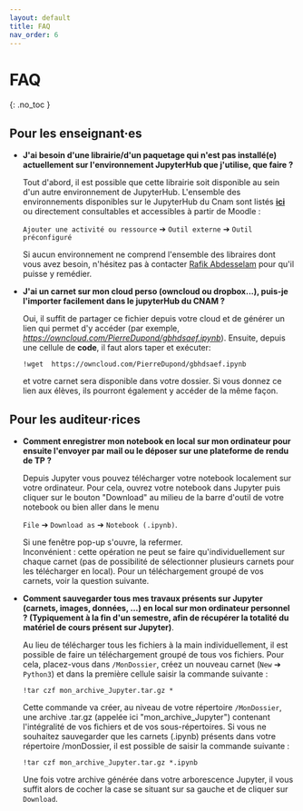 ```yaml
---
layout: default
title: FAQ
nav_order: 6
---
```


# FAQ
{: .no_toc }

## Pour les enseignant·es

- **J'ai besoin d'une librairie/d'un paquetage qui n'est pas installé(e) actuellement sur l'environnement JupyterHub que j'utilise, que faire ?**  

  Tout d'abord, il est possible que cette librairie soit disponible au sein d'un autre environnement de JupyterHub. L'ensemble des environnements disponibles sur le JupyterHub du Cnam sont listés [**ici**](https://jhub.cnam.fr/doc/pages/presentation/environnements/) ou directement consultables et accessibles à partir de Moodle : 
  
  `Ajouter une activité ou ressource` ➔ `Outil externe` ➔ `Outil préconfiguré`

  Si aucun environnement ne comprend l'ensemble des libraires dont vous avez besoin, n'hésitez pas à contacter <a href="mailto:rafik.abdesselam@lecnam.net">Rafik Abdesselam</a> pour qu'il puisse y remédier.


- **J'ai un carnet sur mon cloud perso (owncloud ou dropbox...), puis-je l'importer facilement dans le jupyterHub du CNAM ?**  

  Oui, il suffit de partager ce fichier depuis votre cloud et de générer un lien qui permet d'y accéder (par exemple, *https://owncloud.com/PierreDupond/gbhdsaef.ipynb*).
  Ensuite, depuis une cellule de **code**, il faut alors taper et exécuter:

  `!wget  https://owncloud.com/PierreDupond/gbhdsaef.ipynb`

  et votre carnet sera disponible dans votre dossier. Si vous donnez ce lien aux élèves, ils pourront également y accéder de la même façon.



## Pour les auditeur·rices

- **Comment enregistrer mon notebook en local sur mon ordinateur pour ensuite l'envoyer par mail ou le déposer sur une plateforme de rendu de TP ?**  

  Depuis Jupyter vous pouvez télécharger votre notebook localement sur votre ordinateur. Pour cela, ouvrez votre notebook dans Jupyter puis cliquer sur le bouton "Download" au milieu de la barre d'outil de votre notebook ou bien aller dans le menu 

  `File` ➔ `Download as` ➔ `Notebook (.ipynb)`.   

   Si une fenêtre pop-up s'ouvre, la refermer.  
   Inconvénient : cette opération ne peut se faire qu'individuellement sur chaque carnet (pas de possibilité de sélectionner plusieurs carnets pour les télécharger en local). Pour un téléchargement groupé de vos carnets, voir la question suivante.

- **Comment sauvegarder tous mes travaux présents sur Jupyter (carnets, images, données, ...) en local sur mon ordinateur personnel ? (Typiquement à la fin d'un semestre, afin de récupérer la totalité du matériel de cours présent sur Jupyter)**.  
   
  Au lieu de télécharger tous les fichiers à la main individuellement, il est possible de faire un téléchargement groupé de tous vos fichiers. Pour cela, placez-vous dans `/MonDossier`, créez un nouveau carnet (`New` ➔ `Python3`) et dans la première cellule saisir la commande suivante :

  `!tar czf mon_archive_Jupyter.tar.gz *`

  Cette commande va créer, au niveau de votre répertoire `/MonDossier`, une archive .tar.gz (appelée ici "mon_archive_Jupyter") contenant l'intégralité de vos fichiers et de vos sous-répertoires. Si vous ne souhaitez sauvegarder que les carnets (.ipynb) présents dans votre répertoire /monDossier, il est possible de saisir la commande suivante :

  `!tar czf mon_archive_Jupyter.tar.gz *.ipynb`

  Une fois votre archive générée dans votre arborescence Jupyter, il vous suffit alors de cocher la case se situant sur sa gauche et de cliquer sur `Download`.


